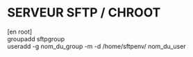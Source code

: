   #  SERVEUR SFTP / CHROOT  
  [en root]  
  groupadd sftpgroup  
  useradd -g nom_du_group -m -d /home/sftpenv/ nom_du_user
  
